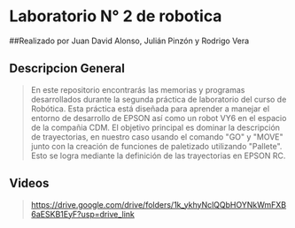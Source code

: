# Laboratorio N° 2 de robotica
##Realizado por Juan David Alonso, Julián Pinzón y Rodrigo Vera
## Descripcion General
>En este repositorio encontrarás las memorias y programas desarrollados durante la segunda práctica de laboratorio del curso de Robótica. Esta práctica está diseñada para aprender a manejar el entorno de desarrollo de EPSON así como un robot VY6 en el espacio de la compañia CDM. El objetivo principal es dominar la descripción de trayectorias, en nuestro caso usando el comando "GO" y "MOVE" junto con la creación de funciones de paletizado utilizando "Pallete". Esto se logra mediante  la definición de las trayectorias en EPSON RC.

## Videos
>https://drive.google.com/drive/folders/1k_ykhyNclQQbHOYNkWmFXB6aESKB1EyF?usp=drive_link
